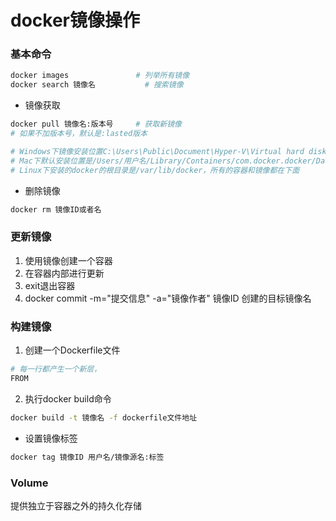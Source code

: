 
# docker镜像操作



### 基本命令

```sh
docker images				# 列举所有镜像
docker search 镜像名			# 搜索镜像
```

* 镜像获取

```sh
docker pull 镜像名:版本号		# 获取新镜像
# 如果不加版本号，默认是:lasted版本

# Windows下镜像安装位置C:\Users\Public\Document\Hyper-V\Virtual hard disks
# Mac下默认安装位置是/Users/用户名/Library/Containers/com.docker.docker/Data/com.docker.driver.amd64-linux/Docker.qcow2
# Linux下安装的docker的根目录是/var/lib/docker，所有的容器和镜像都在下面
```

* 删除镜像

```sh
docker rm 镜像ID或者名
```


### 更新镜像

1. 使用镜像创建一个容器
2. 在容器内部进行更新
3. exit退出容器
4. docker commit -m="提交信息" -a="镜像作者" 镜像ID 创建的目标镜像名


### 构建镜像

1. 创建一个Dockerfile文件

```sh
# 每一行都产生一个新层，
FROM 
```

2. 执行docker build命令

```sh
docker build -t 镜像名 -f dockerfile文件地址
```

* 设置镜像标签

```sh
docker tag 镜像ID 用户名/镜像源名:标签
```


### Volume

提供独立于容器之外的持久化存储
